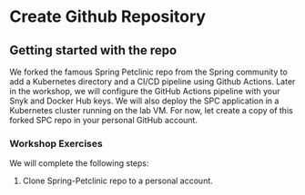 # Create Github Repository

## Getting started with the repo

We forked the famous Spring Petclinic repo from the Spring community to add a Kubernetes directory and a CI/CD pipeline using Github Actions. Later in the workshop, we will configure the GitHub Actions pipeline with your Snyk and Docker Hub keys. We will also deploy the SPC application in a Kubernetes cluster running on the lab VM. For now, let create a copy of this forked SPC repo in your personal GitHub account.

### Workshop Exercises

We will complete the following steps:

1. Clone Spring-Petclinic repo to a personal account.
